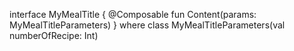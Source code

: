 interface MyMealTitle {
    @Composable
    fun Content(params: MyMealTitleParameters)
}
where
class MyMealTitleParameters(val numberOfRecipe: Int)